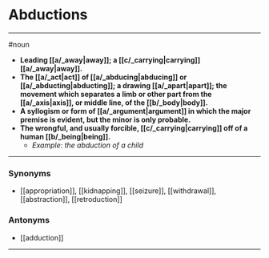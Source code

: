 # Abductions
---
#noun
- **Leading [[a/_away|away]]; a [[c/_carrying|carrying]] [[a/_away|away]].**
- **The [[a/_act|act]] of [[a/_abducing|abducing]] or [[a/_abducting|abducting]]; a drawing [[a/_apart|apart]]; the movement which separates a limb or other part from the [[a/_axis|axis]], or middle line, of the [[b/_body|body]].**
- **A syllogism or form of [[a/_argument|argument]] in which the major premise is evident, but the minor is only probable.**
- **The wrongful, and usually forcible, [[c/_carrying|carrying]] off of a human [[b/_being|being]].**
	- _Example: the abduction of a child_
---
### Synonyms
- [[appropriation]], [[kidnapping]], [[seizure]], [[withdrawal]], [[abstraction]], [[retroduction]]
### Antonyms
- [[adduction]]
---
